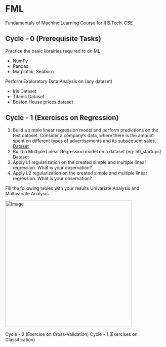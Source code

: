 # FML
Fundamentals of Machine Learning Course for II B.Tech. CSE

## Cycle - 0 (Prerequisite Tasks)
Practice the basic librairies required to do ML
  - NumPy
  - Pandas
  - Matplotlib, Seaborn

Perform Exploratory Data Analysis on (any dataset)
- Iris Dataset
- Titanic Dataset
- Boston House prices dataset

## Cycle - 1 (Exercises on Regression)
1. Build a simple linear regression model and perform predictions on the test dataset. Consider a company’s data, where there is the amount spent on different types of advertisements and its subsequent sales. [Dataset](https://www.kaggle.com/datasets/farhanmd29/50-startups)
2. Build a Multiple Linear Regression model on a dataset (eg: 50_startups) [Dataset](https://www.kaggle.com/datasets/farhanmd29/50-startups)
3. Apply L1 regularization on the created simple and multiple linear regression. What is your observation?
4. Apply L2 regularization on the created simple and multiple linear regression. What is your observation?

Fill the following tables with your results Univariate Analysis and Multivariate Analysis

<img width="400" alt="image" src="https://user-images.githubusercontent.com/63960038/225839218-a67a7785-71ee-4435-955a-2085fb3f148e.png">


Cycle - 2 (Exercise on Cross-Validation)
Cycle - 1 (Exercises on Classification)
